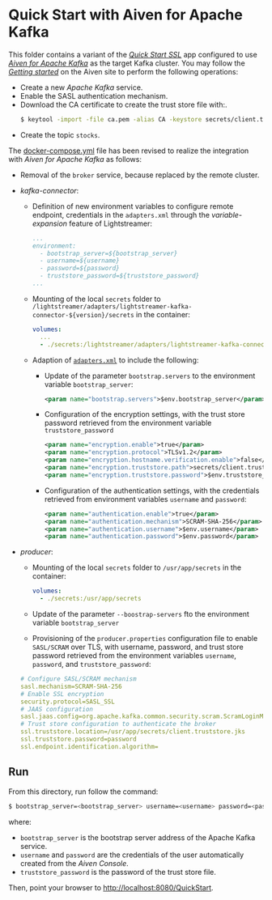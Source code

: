 # Quick Start with Aiven for Apache Kafka

This folder contains a variant of the [_Quick Start SSL_](../../../quickstart-ssl/README.md#quick-start-ssl) app configured to use [_Aiven for Apache Kafka_](https://aiven.io/docs/products/kafka) as the target Kafka cluster. You may follow the [_Getting started_](https://aiven.io/docs/products/kafka/get-started) on the Aiven site to perform the following operations:

- Create a new _Apache Kafka_ service.
- Enable the SASL authentication mechanism.
- Download the CA certificate to create the trust store file with:.
  ```sh
  $ keytool -import -file ca.pem -alias CA -keystore secrets/client.truststore.jks
  ```
- Create the topic `stocks`.

The [docker-compose.yml](docker-compose.yml) file has been revised to realize the integration with _Aiven for Apache Kafka_ as follows:

- Removal of the `broker` service, because replaced by the remote cluster.
- _kafka-connector_:
  - Definition of new environment variables to configure remote endpoint, credentials in the `adapters.xml` through the _variable-expansion_ feature of Lightstreamer:
    ```yaml
    ...
    environment:
      - bootstrap_server=${bootstrap_server}
      - username=${username}
      - password=${password}
      - truststore_password=${truststore_password}
    ...
    ```
  - Mounting of the local `secrets` folder to `/lightstreamer/adapters/lightstreamer-kafka-connector-${version}/secrets` in the container:
    ```yaml
    volumes:
      ...
      - ./secrets:/lightstreamer/adapters/lightstreamer-kafka-connector-${version}/secrets
    ```
  - Adaption of [`adapters.xml`](./adapters.xml) to include the following:
    - Update of the parameter `bootstrap.servers` to the environment variable `bootstrap_server`:
      ```xml
      <param name="bootstrap.servers">$env.bootstrap_server</param>
      ```

    - Configuration of the encryption settings, with the trust store password retrieved from the environment variable `truststore_password`
      ```xml
      <param name="encryption.enable">true</param>
      <param name="encryption.protocol">TLSv1.2</param>
      <param name="encryption.hostname.verification.enable">false</param>
      <param name="encryption.truststore.path">secrets/client.truststore.jks</param>
      <param name="encryption.truststore.password">$env.truststore_password</param>
      ```

    - Configuration of the authentication settings, with the credentials retrieved from environment variables `username` and `password`:
      ```xml
      <param name="authentication.enable">true</param>
      <param name="authentication.mechanism">SCRAM-SHA-256</param>
      <param name="authentication.username">$env.username</param>
      <param name="authentication.password">$env.password</param>
      ```

- _producer_:
   - Mounting of the local `secrets` folder to `/usr/app/secrets` in the container:
   
     ```yaml
     volumes:
       - ./secrets:/usr/app/secrets
     ```
   - Update of the parameter `--boostrap-servers` fto the environment variable `bootstrap_server`
   - Provisioning of the `producer.properties` configuration file to enable `SASL/SCRAM` over TLS, with username, password, and trust store password retrieved from the environment variables `username`, `password`, and `truststore_password`:
    
   ```yaml
   # Configure SASL/SCRAM mechanism
   sasl.mechanism=SCRAM-SHA-256
   # Enable SSL encryption
   security.protocol=SASL_SSL
   # JAAS configuration
   sasl.jaas.config=org.apache.kafka.common.security.scram.ScramLoginModule required username="${username}" password="${password}";
   # Trust store configuration to authenticate the broker
   ssl.truststore.location=/usr/app/secrets/client.truststore.jks
   ssl.truststore.password=password   
   ssl.endpoint.identification.algorithm=
   ```  

## Run

From this directory, run follow the command:

```sh
$ bootstrap_server=<bootstrap_server> username=<username> password=<password> truststore_password=<truststore_password> ./start.sh 
```

where:
- `bootstrap_server` is the bootstrap server address of the Apache Kafka service.
- `username` and `password` are the credentials of the user automatically created from the _Aiven Console_.
- `truststore_password` is the password of the trust store file.

Then, point your browser to [http://localhost:8080/QuickStart](http://localhost:8080/QuickStart).
